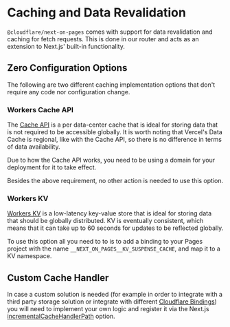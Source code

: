 # Caching and Data Revalidation

`@cloudflare/next-on-pages` comes with support for data revalidation and caching for fetch requests. This is done in our router and acts as an extension to Next.js' built-in functionality.

## Zero Configuration Options

The following are two different caching implementation options that don't require any code nor configuration change.

### Workers Cache API

The [Cache API](https://developers.cloudflare.com/workers/runtime-apis/cache/) is a per data-center cache that is ideal for storing data that is not required to be accessible globally. It is worth noting that Vercel's Data Cache is regional, like with the Cache API, so there is no difference in terms of data availability.

Due to how the Cache API works, you need to be using a domain for your deployment for it to take effect.

Besides the above requirement, no other action is needed to use this option.

### Workers KV

[Workers KV](https://developers.cloudflare.com/kv/) is a low-latency key-value store that is ideal for storing data that should be globally distributed. KV is eventually consistent, which means that it can take up to 60 seconds for updates to be reflected globally.

To use this option all you need to to is to add a binding to your Pages project with the name `__NEXT_ON_PAGES__KV_SUSPENSE_CACHE`, and map it to a KV namespace.

## Custom Cache Handler

In case a custom solution is needed (for example in order to integrate with a third party storage solution or integrate with different [Cloudflare Bindings](https://developers.cloudflare.com/pages/functions/bindings/)) you will need to implement your own logic and register it via the Next.js [incrementalCacheHandlerPath](https://nextjs.org/docs/app/api-reference/next-config-js/incrementalCacheHandlerPath) option.
